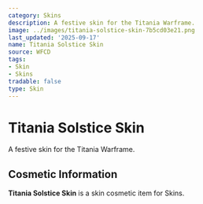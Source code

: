 ```yaml
---
category: Skins
description: A festive skin for the Titania Warframe.
image: ../images/titania-solstice-skin-7b5cd03e21.png
last_updated: '2025-09-17'
name: Titania Solstice Skin
source: WFCD
tags:
- Skin
- Skins
tradable: false
type: Skin
---
```


# Titania Solstice Skin

A festive skin for the Titania Warframe.

## Cosmetic Information

**Titania Solstice Skin** is a skin cosmetic item for Skins.

